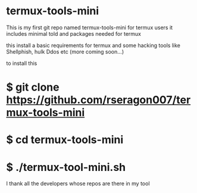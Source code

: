 # termux-tools-mini
This is my first git repo named termux-tools-mini for termux users it includes minimal told and packages needed for termux

this install a basic requirements for termux and some hacking tools like Shellphish, hulk Ddos etc (more coming soon...)

to install this 

# $ git clone https://github.com/rseragon007/termux-tools-mini

# $ cd termux-tools-mini

# $ ./termux-tool-mini.sh


I thank all the developers whose repos are there in my tool
